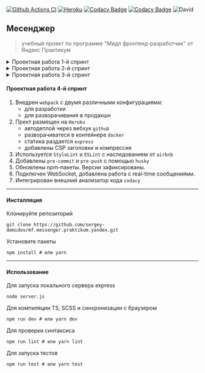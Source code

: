[![Github Actions CI](https://github.com/sergey-demidov/mf.messenger.praktikum.yandex/workflows/ci/badge.svg)](https://github.com/sergey-demidov/mf.messenger.praktikum.yandex/actions?query=workflow%3Aci)
[![Heroku](https://img.shields.io/badge/website-mfmessenger.herokuapp.com-brightgreen)](https://mfmessenger.herokuapp.com/)
[![Codacy Badge](https://api.codacy.com/project/badge/Grade/292312ce77de4ff9aa76a66458fa8f5a)](https://app.codacy.com/gh/sergey-demidov/mf.messenger.praktikum.yandex?utm_source=github.com&utm_medium=referral&utm_content=sergey-demidov/mf.messenger.praktikum.yandex&utm_campaign=Badge_Grade)
[![Codacy Badge](https://app.codacy.com/project/badge/Coverage/1c725db8ddea43a59afdbc3dacf89dc8)](https://www.codacy.com/gh/sergey-demidov/mf.messenger.praktikum.yandex/dashboard?utm_source=github.com&utm_medium=referral&utm_content=sergey-demidov/mf.messenger.praktikum.yandex&utm_campaign=Badge_Coverage)
![David](https://img.shields.io/david/sergey-demidov/mf.messenger.praktikum.yandex)

## Месенджер 

> учебный проект по программе "Мидл фронтенд-разработчик" от Яндекс Практикум

<details><summary>Проектная работа 1-й спринт</summary>

1. Настроен Express-сервер с раздачей статики.
1. Настоен деплой статики на [Netlify](https://messenger42-praktikum-yandex.netlify.app/)
1. [Нарисованы](https://www.figma.com/file/jCefXmc3zICQxhhZP2GLOA/Chat?node-id=0%3A1) и сверстаны прототипы экранов:
   - авторизация (с формой, имена полей: login, password),
   - регистрация (с формой, имена полей: first_name, second_name, login, email, password, phone),
   - список чатов, лента переписки (поле для ввода сообщения: message),
   - настройки пользователя:
     1. имена полей для изменения информации о пользователе: 
        - first_name 
        - second_name 
        - display_name
        - login
        - email
        - phone
     1. поле для изменения аватара с выбором файла и превью: avatar;
     1. страница с формой для изменения пароля: (поля oldPassword, newPassword, newPasswordConfirm).
   - страница 404,
   - страница 500.
1. Сделан сбор данных из форм. В console.log выводится объект со всеми заполненными полями формы.
1. Корневой `index.html` содержит переадресацию на `chat.html`
1. Подключены шрифты Material Icons

</details>

<details><summary>Проектная работа 2-й спринт</summary>

1. Частично реализован шаблонизатор на основе [Web Components](https://developer.mozilla.org/en-US/docs/Web/Web_Components)
1. Проект переведен на TypeScript
1. В `tsconfig` включен режим `strict`
1. Проект разбит на модули, настроены `import`/`export`
1. На все формы добавлена валидация по `focus`/`blur` плюс `keyup`
1. Страницы генерируются на основании шаблонов
1. Сделаны переиспользуемые модули для кнопок и текстовых полей
1. Свойство `disabled` кнопки отправки связано с валидацией форм
1. TypeScript компилятор внедрен в скрипт запуска сервера разработки

</details>

<details><summary>Проектная работа 3-й спринт</summary>

1. Добавен класс `HttpTransport` для работы с запросами
1. В проект добавлен роутинг с проверкой авторизации
1. Библиотеки частично покрыты тестами
1. Внедрены HTTP API чатов, авторизации и пользователей
   - настройка/удаление чата по клику на аватарке чата
   - добавление участника выбором из выпадающего списка
   - удаление участника перетаскиванием в корзину
1. Стили перенесены на SCSS
1. Компилятор `node-sass` внедрен в скрипт запуска сервера разработки
1. Для транспиляции TS используется обертка [TTypeScript](https://github.com/cevek/ttypescript)
1. Реализована система оповещения пользователя `toaster`
1. Настроены CSP в виде `http-equiv` тэга в заголовке `index.html`

</details>

#### Проектная работа 4-й спринт

1. Внедрен `webpack` с двумя различными конфигурациями:
   - для разработки 
   - для разворачивания в продакшн
1. Прект размещен на `Heroku` 
   - автодеплой через вебхук `github`
   - разворачиватеся в контейнере `docker`
   - статика раздается `express`
   - добавлены CSP заголовки и компрессия
1. Используется `StyleLint` и `ESLint` с наследованием от `airbnb` 
1. Добавлены `pre-commit` и `pre-push` с помощью `husky`
1. Обновлены npm-пакеты. Версии зафиксированы.
1. Подключен WebSocket, добавлена работа с real-time сообщениями.
1. Интегрирован внешний анализатор кода `codacy`

---
#### Инсталляция
Клонируйте репозиторий
```shell script
git clone https://github.com/sergey-demidov/mf.messenger.praktikum.yandex.git
```
Установите пакеты
```shell script
npm install # или yarn
```
---
#### Использование
Для запуска локального сервера express
```shell script
node server.js
```
Для компиляции TS, SCSS и синхронизации с браузером
```shell script
npm run dev # или yarn dev
```
Для проверки синтаксиса
```shell script
npm run lint # или yarn lint
```

Для запуска тестов
```shell script
npm run test # или yarn test
```
